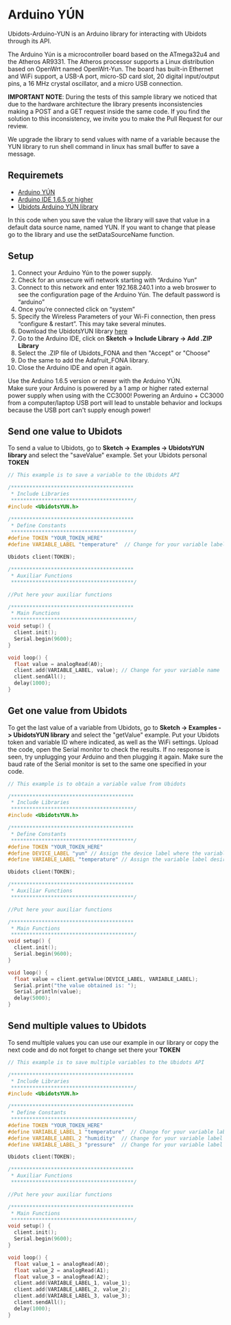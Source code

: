 # Arduino YÚN

Ubidots-Arduino-YUN is an Arduino library for interacting with Ubidots through its API.

The Arduino Yún is a microcontroller board based on the ATmega32u4 and the Atheros AR9331. The Atheros processor supports a Linux distribution based on OpenWrt named OpenWrt-Yun. The board has built-in Ethernet and WiFi support, a USB-A port, micro-SD card slot, 20 digital input/output pins, a 16 MHz crystal oscillator, and a micro USB connection.

**IMPORTANT NOTE**: During the tests of this sample library we noticed that due to the hardware architecture the library presents inconsistencies making a POST and a GET request inside the same code. If you find the solution to this inconsistency, we invite you to make the Pull Request for our review.

<aside class="warning">We upgrade the library to send values with name of a variable because the YUN library to run shell command in linux has small buffer to save a message.</aside>

## Requiremets

* [Arduino YÚN](https://www.arduino.cc/en/Main/ArduinoBoardYun)
* [Arduino IDE 1.6.5 or higher](https://www.arduino.cc/en/Main/Software)
* [Ubidots Arduino YÚN library](https://github.com/ubidots/ubidots-arduino-yun/archive/master.zip)

<aside class="warning">In this code when you save the value the library will save that value in a default data source name, named YUN. If you want to change that please go to the library and use the setDataSourceName function.</aside>

## Setup

1. Connect your Arduino Yún to the power supply.
2. Check for an unsecure wifi network starting with “Arduino Yun”
3. Connect to this network and enter 192.168.240.1 into a web broswer to see the configuration page of the Arduino Yún. The default password is “arduino”
4. Once you’re connected click on “system”
5. Specify the Wireless Parameters of your Wi-Fi connection, then press “configure & restart”. This may take several minutes.
6. Download the UbidotsYUN library [here](https://github.com/ubidots/Ubidots-CC3000/archive/master.zip)
7. Go to the Arduino IDE, click on **Sketch -> Include Library -> Add .ZIP Library**
8. Select the .ZIP file of Ubidots_FONA and then "Accept" or "Choose"
9. Do the same to add the Adafruit_FONA library.
10. Close the Arduino IDE and open it again.

<aside class="alert">
Use the Arduino 1.6.5 version or newer with the Arduino YÚN.
</aside>
<aside class="warning">
Make sure your Arduino is powered by a 1 amp or higher rated external power supply when using with the CC3000! Powering an Arduino + CC3000 from a computer/laptop USB port will lead to unstable behavior and lockups because the USB port can't supply enough power!
</aside>

## Send one value to Ubidots

To send a value to Ubidots, go to **Sketch -> Examples -> UbidotsYUN library** and select the "saveValue" example. Set your Ubidots personal **TOKEN**

```c++
// This example is to save a variable to the Ubidots API

/****************************************
 * Include Libraries
 ****************************************/
#include <UbidotsYUN.h>

/****************************************
 * Define Constants
 ****************************************/
#define TOKEN "YOUR_TOKEN_HERE"
#define VARIABLE_LABEL "temperature"  // Change for your variable label desired

Ubidots client(TOKEN);

/****************************************
 * Auxiliar Functions
 ****************************************/

//Put here your auxiliar functions

/****************************************
 * Main Functions
 ****************************************/
void setup() {
  client.init();
  Serial.begin(9600);
}

void loop() {
  float value = analogRead(A0);
  client.add(VARIABLE_LABEL, value); // Change for your variable name
  client.sendAll();
  delay(1000);
}


```


## Get one value from Ubidots

To get the last value of a variable from Ubidots, go to **Sketch -> Examples -> UbidotsYUN library** and select the "getValue" example.
Put your Ubidots token and variable ID where indicated, as well as the WiFi settings.
Upload the code, open the Serial monitor to check the results. If no response is seen, try unplugging your Arduino and then plugging it again. Make sure the baud rate of the Serial monitor is set to the same one specified in your code.

```c++
// This example is to obtain a variable value from Ubidots 

/****************************************
 * Include Libraries
 ****************************************/
#include <UbidotsYUN.h>

/****************************************
 * Define Constants
 ****************************************/
#define TOKEN "YOUR_TOKEN_HERE"
#define DEVICE_LABEL "yun" // Assign the device label where the variable desired is located
#define VARIABLE_LABEL "temperature" // Assign the variable label desired to obtain data

Ubidots client(TOKEN);

/****************************************
 * Auxiliar Functions
 ****************************************/

//Put here your auxiliar functions

/****************************************
 * Main Functions
 ****************************************/
void setup() {
  client.init();
  Serial.begin(9600);
}

void loop() {
  float value = client.getValue(DEVICE_LABEL, VARIABLE_LABEL);
  Serial.print("the value obtained is: ");
  Serial.println(value);
  delay(5000);
}


```


## Send multiple values to Ubidots

To send multiple values you can use our example in our library or copy the next code and do not forget to change set there your **TOKEN**

```c++
// This example is to save multiple variables to the Ubidots API

/****************************************
 * Include Libraries
 ****************************************/
#include <UbidotsYUN.h>

/****************************************
 * Define Constants
 ****************************************/
#define TOKEN "YOUR_TOKEN_HERE"
#define VARIABLE_LABEL_1 "temperature"  // Change for your variable label desired
#define VARIABLE_LABEL_2 "humidity"  // Change for your variable label desired
#define VARIABLE_LABEL_3 "pressure"  // Change for your variable label desired

Ubidots client(TOKEN);

/****************************************
 * Auxiliar Functions
 ****************************************/

//Put here your auxiliar functions

/****************************************
 * Main Functions
 ****************************************/
void setup() {
  client.init();
  Serial.begin(9600);
}

void loop() {
  float value_1 = analogRead(A0);
  float value_2 = analogRead(A1);
  float value_3 = analogRead(A2);
  client.add(VARIABLE_LABEL_1, value_1);
  client.add(VARIABLE_LABEL_2, value_2);
  client.add(VARIABLE_LABEL_3, value_3);
  client.sendAll();
  delay(1000); 
}

```
